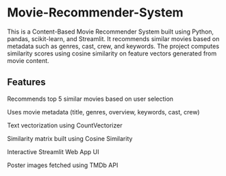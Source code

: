 # Movie-Recommender-System
This is a Content-Based Movie Recommender System built using Python, pandas, scikit-learn, and Streamlit. It recommends similar movies based on metadata such as genres, cast, crew, and keywords. The project computes similarity scores using cosine similarity on feature vectors generated from movie content.


## Features
Recommends top 5 similar movies based on user selection

Uses movie metadata (title, genres, overview, keywords, cast, crew)

Text vectorization using CountVectorizer

Similarity matrix built using Cosine Similarity

Interactive Streamlit Web App UI

Poster images fetched using TMDb API
